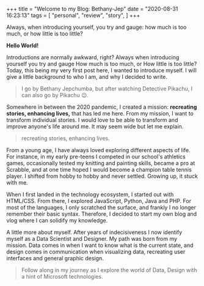 +++
title = "Welcome to my Blog: Bethany-Jep"
date = "2020-08-31 16:23:13"
tags = [
    "personal",
    "review",
    "story",
]
+++

Always, when introducing yourself, you try and gauge: how much is too much, or how little is too little?
<!--more-->

**Hello World!**

Introductions are normally awkward, right? Always when introducing yourself you try and gauge How much is too much, or How little is too little? Today, this being my very first post here, I wanted to introduce myself. I will give a little background to who I am, and why I decided to write.

> I go by Bethany Jepchumba, but after watching Detective Pikachu, I can also go by Pikachu 😉.

Somewhere in between the 2020 pandemic, I created a mission: **recreating stories, enhancing lives,** that has led me here. From my mission, I want to transform individual stories. I would love to be able to transform and improve anyone's life around me. It may seem wide but let me explain.

> recreating stories, enhancing lives.

From a young age, I have always loved exploring different aspects of life. For instance, in my early pre-teens I competed in our school's athletics games, occasionally tested my knitting and painting skills, became a pro at Scrabble, and at one time hoped I would become a champion table tennis player. I shifted from hobby to hobby and never settled. Growing up, it stuck with me.

When I first landed in the technology ecosystem, I started out with HTML/CSS. From there, I explored JavaScript, Python, Java and PHP. For most of the languages, I only scratched the surface, and frankly I no longer remember their basic syntax. Therefore, I decided to start my own blog and vlog where I can solidify my knowledge.

A little more about myself. After years of indecisiveness I now identify myself as a Data Scientist and Designer. My path was born from my mission. Data comes in when I want to know what is the current state, and design comes in communication when visualizing data, recreating user interfaces and general graphic design.

> Follow along in my journey as I explore the world of Data, Design with a hint of Microsoft technologies.
